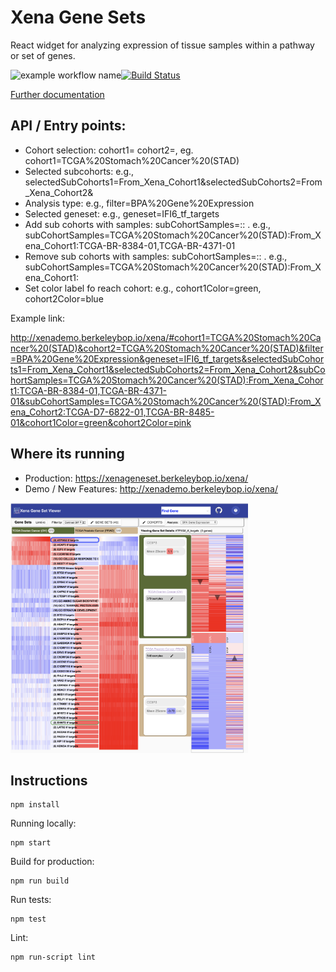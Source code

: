 # Xena Gene Sets

React widget for analyzing expression of tissue samples within a pathway or set of genes.




![example workflow name](https://github.com/ucscXena/XenoGoWidget/workflows/badge.svg)[![Build Status]()](https://travis-ci.org/ucscXena/XenaGoWidget)

[Further documentation](docs/index.md)

## API / Entry points:

- Cohort selection: cohort1=<name>   cohort2=<name>, eg. cohort1=TCGA%20Stomach%20Cancer%20(STAD)
- Selected subcohorts: e.g., selectedSubCohorts1=From_Xena_Cohort1&selectedSubCohorts2=From_Xena_Cohort2&
- Analysis type: e.g., filter=BPA%20Gene%20Expression
- Selected geneset: e.g., geneset=IFI6_tf_targets
- Add sub cohorts with samples:   subCohortSamples=<cohort>:<subcohort name>:<samples>   . e.g., subCohortSamples=TCGA%20Stomach%20Cancer%20(STAD):From_Xena_Cohort1:TCGA-BR-8384-01,TCGA-BR-4371-01
- Remove sub cohorts with samples:   subCohortSamples=<cohort>:<subcohort name>:   . e.g., subCohortSamples=TCGA%20Stomach%20Cancer%20(STAD):From_Xena_Cohort1:
- Set color label fo reach cohort: e.g., cohort1Color=green, cohort2Color=blue

Example link:

http://xenademo.berkeleybop.io/xena/#cohort1=TCGA%20Stomach%20Cancer%20(STAD)&cohort2=TCGA%20Stomach%20Cancer%20(STAD)&filter=BPA%20Gene%20Expression&geneset=IFI6_tf_targets&selectedSubCohorts1=From_Xena_Cohort1&selectedSubCohorts2=From_Xena_Cohort2&subCohortSamples=TCGA%20Stomach%20Cancer%20(STAD):From_Xena_Cohort1:TCGA-BR-8384-01,TCGA-BR-4371-01&subCohortSamples=TCGA%20Stomach%20Cancer%20(STAD):From_Xena_Cohort2:TCGA-D7-6822-01,TCGA-BR-8485-01&cohort1Color=green&cohort2Color=pink

## Where its running

- Production: https://xenageneset.berkeleybop.io/xena/
- Demo / New Features: http://xenademo.berkeleybop.io/xena/  

<a href="docs/images/bladder1.png">
  <img src="docs/images/screenshot1.png" alt="Default Example" height="400">
</a>

## Instructions

    npm install

Running locally:

    npm start

Build for production:

    npm run build

Run tests:

    npm test

Lint:
  
    npm run-script lint


